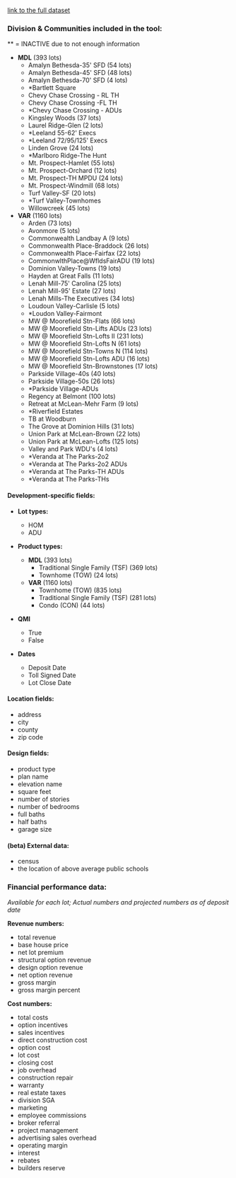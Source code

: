 [link to the full dataset](https://docs.google.com/spreadsheets/d/1Yt8bB5AArzjYrUVCXi8rJPffnok_-HHwGsFtL3QSD9o/edit?gid=34364619#gid=34364619v)

### **Division & Communities included in the tool:**
** = INACTIVE due to not enough information

 - **MDL** (393 lots)
   - Amalyn Bethesda-35' SFD (54 lots)
   - Amalyn Bethesda-45' SFD (48 lots)
   - Amalyn Bethesda-70' SFD (4 lots)
   - *Bartlett Square 
   - Chevy Chase Crossing - RL TH
   - Chevy Chase Crossing -FL TH
   - *Chevy Chase Crossing - ADUs
   - Kingsley Woods (37 lots)
   - Laurel Ridge-Glen (2 lots)
   - *Leeland 55-62' Execs
   - *Leeland 72/95/125' Execs
   - Linden Grove (24 lots)
   - *Marlboro Ridge-The Hunt
   - Mt. Prospect-Hamlet (55 lots)
   - Mt. Prospect-Orchard (12 lots)
   - Mt. Prospect-TH MPDU (24 lots)
   - Mt. Prospect-Windmill (68 lots)
   - Turf Valley-SF (20 lots)
   - *Turf Valley-Townhomes
   - Willowcreek (45 lots)
 - **VAR** (1160 lots)
   - Arden (73 lots)
   - Avonmore (5 lots)
   - Commonwealth Landbay A (9 lots)
   - Commonwealth Place-Braddock (26 lots)
   - Commonwealth Place-Fairfax (22 lots)
   - CommonwlthPlace@WfldsFairADU (19 lots)
   - Dominion Valley-Towns (19 lots)
   - Hayden at Great Falls (11 lots)
   - Lenah Mill-75' Carolina (25 lots)
   - Lenah Mill-95' Estate (27 lots)
   - Lenah Mills-The Executives (34 lots)
   - Loudoun Valley-Carlisle (5 lots)
   - *Loudon Valley-Fairmont
   - MW @ Moorefield Stn-Flats (66 lots)
   - MW @ Moorefield Stn-Lifts ADUs (23 lots)
   - MW @ Moorefield Stn-Lofts II (231 lots)
   - MW @ Moorefield Stn-Lofts N (61 lots)
   - MW @ Moorefield Stn-Towns N (114 lots)
   - MW @ Moorefield Stn-Lofts ADU (16 lots)
   - MW @ Moorefield Stn-Brownstones (17 lots)
   - Parkside Village-40s (40 lots)
   - Parkside Village-50s (26 lots)
   - *Parkside Village-ADUs
   - Regency at Belmont (100 lots)
   - Retreat at McLean-Mehr Farm (9 lots)
   - *Riverfield Estates
   - TB at Woodburn
   - The Grove at Dominion Hills (31 lots)
   - Union Park at McLean-Brown (22 lots)
   - Union Park at McLean-Lofts (125 lots)
   - Valley and Park WDU's (4 lots)
   - *Veranda at The Parks-2o2
   - *Veranda at The Parks-2o2 ADUs
   - *Veranda at The Parks-TH ADUs
   - *Veranda at The Parks-THs

#### **Development-specific fields:**
 - **Lot types:**
   - HOM
   - ADU

 - **Product types:**

   - **MDL** (393 lots)
     - Traditional Single Family (TSF) (369 lots)
     - Townhome (TOW) (24 lots)
   - **VAR** (1160 lots)
     - Townhome (TOW) (835 lots)
     - Traditional Single Family (TSF) (281 lots)
     - Condo (CON) (44 lots)

 - **QMI**
   - True
   - False

 - **Dates**
   - Deposit Date
   - Toll Signed Date
   - Lot Close Date


#### **Location fields:**
 - address
 - city
 - county
 - zip code

#### **Design fields:**
 - product type
 - plan name
 - elevation name
 - square feet
 - number of stories
 - number of bedrooms
 - full baths
 - half baths
 - garage size

#### **(beta) External data:**
 - census
 - the location of above average public schools 

### **Financial performance data:**
  *Available for each lot; Actual numbers and projected numbers as of deposit date*

**Revenue numbers:**
 - total revenue
 - base house price
 - net lot premium
 - structural option revenue
 - design option revenue
 - net option revenue
 - gross margin
 - gross margin percent

**Cost numbers:**
 - total costs
 - option incentives
 - sales incentives
 - direct construction cost
 - option cost
 - lot cost
 - closing cost
 - job overhead
 - construction repair
 - warranty
 - real estate taxes
 - division SGA
 - marketing
 - employee commissions
 - broker referral
 - project management
 - advertising sales overhead
 - operating margin
 - interest
 - rebates
 - builders reserve

